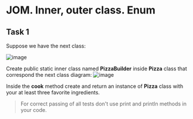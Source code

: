 # JOM. Inner, outer class. Enum
## Task 1
Suppose we have the next class:

![image](https://user-images.githubusercontent.com/61456363/166102284-359b753d-ab87-463a-808e-fcb0643a0c41.png)


Create public static inner class named **PizzaBuilder** inside **Pizza** class that correspond the next class diagram:
![image](https://user-images.githubusercontent.com/61456363/166102293-967e2fe9-acba-479f-8370-e0cc5304fb60.png)


Inside the **cook** method create and return an instance of **Pizza** class with your at least three favorite ingredients.

> For correct passing of all tests don't use print and println methods in your code.

